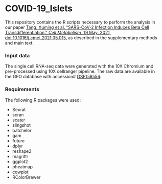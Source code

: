 # COVID-19_Islets

This repository contains the R scripts necessary to perform the analysis in our paper [Tang, Xuming et al. “SARS-CoV-2 Infection Induces Beta Cell Transdifferentiation.” *Cell Metabolism*, 19 May. 2021, doi:10.1016/j.cmet.2021.05.015](https://doi.org/10.1016/j.cmet.2021.05.015), as described in the supplementary methods and main text.

### Input data
The single cell RNA-seq data were generated with the 10X Chromium and pre-processed using 10X cellranger pipeline. The raw data are available in the GEO database with accession# [GSE159556](https://www.ncbi.nlm.nih.gov/geo/query/acc.cgi?acc=GSE159556).

### Requirements
The following R packages were used:
- Seurat
- scran
- scater
- slingshot
- batchelor
- gam
- future
- dplyr
- reshape2
- magrittr
- ggplot2
- pheatmap
- cowplot
- RColorBrewer

